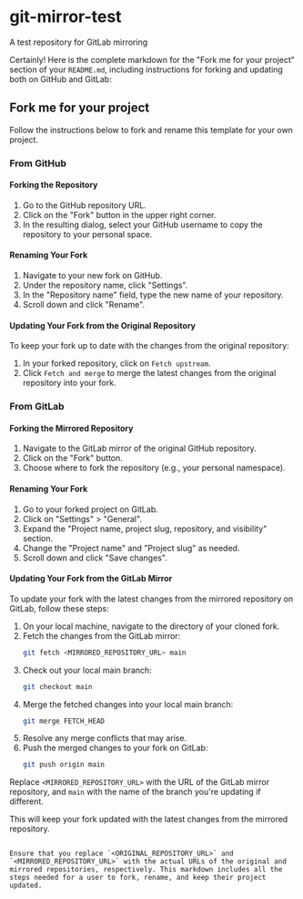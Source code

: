 # git-mirror-test
A test repository for GitLab mirroring

Certainly! Here is the complete markdown for the "Fork me for your project" section of your `README.md`, including instructions for forking and updating both on GitHub and GitLab:

## Fork me for your project

Follow the instructions below to fork and rename this template for your own project.

### From GitHub

#### Forking the Repository

1. Go to the GitHub repository URL.
2. Click on the "Fork" button in the upper right corner.
3. In the resulting dialog, select your GitHub username to copy the repository to your personal space.

#### Renaming Your Fork

1. Navigate to your new fork on GitHub.
2. Under the repository name, click "Settings".
3. In the "Repository name" field, type the new name of your repository.
4. Scroll down and click "Rename".

#### Updating Your Fork from the Original Repository

To keep your fork up to date with the changes from the original repository:

1. In your forked repository, click on `Fetch upstream`.
2. Click `Fetch and merge` to merge the latest changes from the original repository into your fork.

### From GitLab

#### Forking the Mirrored Repository

1. Navigate to the GitLab mirror of the original GitHub repository.
2. Click on the "Fork" button.
3. Choose where to fork the repository (e.g., your personal namespace).

#### Renaming Your Fork

1. Go to your forked project on GitLab.
2. Click on "Settings" > "General".
3. Expand the "Project name, project slug, repository, and visibility" section.
4. Change the "Project name" and "Project slug" as needed.
5. Scroll down and click "Save changes".

#### Updating Your Fork from the GitLab Mirror

To update your fork with the latest changes from the mirrored repository on GitLab, follow these steps:

1. On your local machine, navigate to the directory of your cloned fork.
2. Fetch the changes from the GitLab mirror:
   ```bash
   git fetch <MIRRORED_REPOSITORY_URL> main
   ```
3. Check out your local main branch:
   ```bash
   git checkout main
   ```
4. Merge the fetched changes into your local main branch:
   ```bash
   git merge FETCH_HEAD
   ```
5. Resolve any merge conflicts that may arise.
6. Push the merged changes to your fork on GitLab:
   ```bash
   git push origin main
   ```

Replace `<MIRRORED_REPOSITORY_URL>` with the URL of the GitLab mirror repository, and `main` with the name of the branch you're updating if different.

This will keep your fork updated with the latest changes from the mirrored repository.
```

Ensure that you replace `<ORIGINAL_REPOSITORY_URL>` and `<MIRRORED_REPOSITORY_URL>` with the actual URLs of the original and mirrored repositories, respectively. This markdown includes all the steps needed for a user to fork, rename, and keep their project updated.
